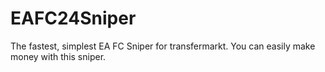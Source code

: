 # EAFC24Sniper
The fastest, simplest EA FC Sniper for transfermarkt. You can easily make money with this sniper.
